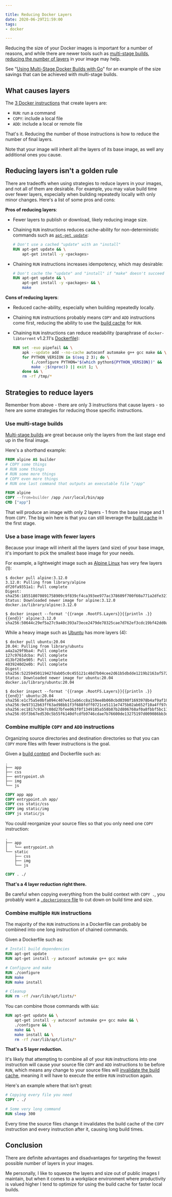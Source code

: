 ```yaml
---

title: Reducing Docker Layers
date: 2020-06-29T21:59:00
tags:
- docker

---
```


Reducing the size of your Docker images is important for a number of reasons, and while there are newer tools such as [multi-stage builds](https://docs.docker.com/develop/develop-images/multistage-build/), [reducing the number of layers](https://docs.docker.com/develop/develop-images/dockerfile_best-practices/#minimize-the-number-of-layers) in your image may help.

See "[Using Multi-Stage Docker Builds with Go](/blog/using-multi-stage-docker-builds-with-go)" for an example of the size savings that can be achieved with multi-stage builds.

## What causes layers

The [3 Docker instructions](https://docs.docker.com/develop/develop-images/dockerfile_best-practices/#minimize-the-number-of-layers) that create layers are:

- `RUN`: run a command
- `COPY`: include a local file
- `ADD`: include a local or remote file

That's it. Reducing the number of those instructions is how to reduce the number of final layers.

Note that your image will inherit all the layers of its base image, as well any additional ones you cause.

## Reducing layers isn't a golden rule

There are tradeoffs when using strategies to reduce layers in your images, and not all of them are desirable. For example, you may value build time over fewer layers, especially when building repeatedly locally with only minor changes. Here's a list of some pros and cons:

**Pros of reducing layers**:

- Fewer layers to publish or download, likely reducing image size.
- Chaining `RUN` instructions reduces cache-ability for non-deterministic commands such as [`apt-get update`](https://docs.docker.com/develop/develop-images/dockerfile_best-practices/#apt-get):

    ```dockerfile
    # Don't use a cached "update" with an "install"
    RUN apt-get update && \
        apt-get install -y <packages>
    ```

- Chaining `RUN` instructions increases idempotency, which may desirable:

    ```dockerfile
    # Don't cache the "update" and "install" if "make" doesn't succeed
    RUN apt-get update && \
        apt-get install -y <packages> && \
        make
    ```

**Cons of reducing layers**:

- Reduced cache-ability, especially when building repeatedly locally.
- Chaining `RUN` instructions probably means `COPY` and `ADD` instructions come first, reducing the ability to use the [build cache](https://docs.docker.com/develop/develop-images/dockerfile_best-practices/#leverage-build-cache) for `RUN`.
- Chaining `RUN` instructions can reduce readability (paraphrase of `docker-libtorrent` v1.2.11's [Dockerfile](https://github.com/emmercm/docker-libtorrent/blob/d367f9eae4239710f62493d6ed3a5e876470f94c/1.2/Dockerfile)):

    ```dockerfile
    RUN set -euo pipefail && \
        apk --update add --no-cache autoconf automake g++ gcc make && \
        for PYTHON_VERSION in $(seq 2 3); do \
            (./configure PYTHON="$(which python${PYTHON_VERSION})" &&
            make -j$(nproc)) || exit 1; \
        done && \
        rm -rf /tmp/*
    ```

## Strategies to reduce layers

Remember from above - there are only 3 instructions that cause layers - so here are some strategies for reducing those specific instructions.

### Use multi-stage builds

[Multi-stage builds](https://docs.docker.com/develop/develop-images/dockerfile_best-practices/#use-multi-stage-builds) are great because only the layers from the last stage end up in the final image.

Here's a shorthand example:

```dockerfile
FROM alpine AS builder
# COPY some things
# RUN some things
# RUN some more things
# COPY even more things
# RUN one last command that outputs an executable file "/app"

FROM alpine
COPY --from=builder /app /usr/local/bin/app
CMD ["app"]
```

That will produce an image with only 2 layers - 1 from the base image and 1 from `COPY`. The big win here is that you can still leverage the [build cache](https://docs.docker.com/develop/develop-images/dockerfile_best-practices/#leverage-build-cache) in the first stage.

### Use a base image with fewer layers

Because your image will inherit all the layers (and size) of your base image, it's important to pick the smallest base image for your needs.

For example, a lightweight image such as [Alpine Linux](https://hub.docker.com/_/alpine) has very few layers (1):

```shell
$ docker pull alpine:3.12.0
3.12.0: Pulling from library/alpine
df20fa9351a1: Pull complete
Digest: sha256:185518070891758909c9f839cf4ca393ee977ac378609f700f60a771a2dfe321
Status: Downloaded newer image for alpine:3.12.0
docker.io/library/alpine:3.12.0

$ docker inspect --format '{{range .RootFS.Layers}}{{println .}}{{end}}' alpine:3.12.0
sha256:50644c29ef5a27c9a40c393a73ece2479de78325cae7d762ef3cdc19bf42dd0a
```

While a heavy image such as [Ubuntu](https://hub.docker.com/_/ubuntu) has more layers (4):

```shell
$ docker pull ubuntu:20.04
20.04: Pulling from library/ubuntu
a4a2a29f9ba4: Pull complete
127c9761dcba: Pull complete
d13bf203e905: Pull complete
4039240d2e0b: Pull complete
Digest: sha256:52259450119427dab05c0c455121c48d7b04cee2d61b5dbdde1219b2163af572
Status: Downloaded newer image for ubuntu:20.04
docker.io/library/ubuntu:20.04

$ docker inspect --format '{{range .RootFS.Layers}}{{println .}}{{end}}' ubuntu:20.04
sha256:e1c75a5e0bfa094c407e411eb6cc8a159ee8b060cbd0398f1693978b4af9af10
sha256:9e97312b63ff63ad98bb1f3f688fdff0721ce5111e7475b02ab652f10a4ff97d
sha256:ec1817c93e7c08d27bfee063f0f1349185a558b87b2d806768af0a8fbbf5bc11
sha256:05f3b67ed530c5b55f6140dfcdfb9746cdae7b76600de13275197d009086bb3d
```

### Combine multiple `COPY` and `ADD` instructions

Organizing source directories and destination directories so that you can `COPY` more files with fewer instructions is the goal.

Given a [build context](https://docs.docker.com/develop/develop-images/dockerfile_best-practices/#understand-build-context) and Dockerfile such as:

```text
.
├── app
├── css
├── entrypoint.sh
├── img
└── js
```

```dockerfile
COPY app app
COPY entrypoint.sh app/
COPY css static/css
COPY img static/img
COPY js static/js
```

You could reorganize your source files so that you only need one `COPY` instruction:

```text
.
├── app
│   └── entrypoint.sh
└── static
    ├── css
    ├── img
    └── js
```

```dockerfile
COPY . ./
```

**That's a 4 layer reduction right there.**

Be careful when copying everything from the build context with `COPY .`, you probably want a [`.dockerignore` file](https://docs.docker.com/develop/develop-images/dockerfile_best-practices/#exclude-with-dockerignore) to cut down on build time and size.

### Combine multiple `RUN` instructions

The majority of the `RUN` instructions in a Dockerfile can probably be combined into one long instruction of chained commands.

Given a Dockerfile such as:

```dockerfile
# Install build dependencies
RUN apt-get update
RUN apt-get install -y autoconf automake g++ gcc make

# Configure and make
RUN ./configure
RUN make
RUN make install

# Cleanup
RUN rm -rf /var/lib/apt/lists/*
```

You can combine those commands with `&&`s:

```dockerfile
RUN apt-get update && \
    apt-get install -y autoconf automake g++ gcc make && \
    ./configure && \
    make && \
    make install && \
    rm -rf /var/lib/apt/lists/*
```

**That's a 5 layer reduction.**

It's likely that attempting to combine all of your `RUN` instructions into one instruction will cause your source file `COPY` and `ADD` instructions to be before `RUN`, which means any change to your source files will [invalidate the build cache](https://docs.docker.com/develop/develop-images/dockerfile_best-practices/#leverage-build-cache), meaning it will have to execute the entire `RUN` instruction again.

Here's an example where that isn't great:

```dockerfile
# Copying every file you need
COPY . ./

# Some very long command
RUN sleep 300
```

Every time the source files change it invalidates the build cache of the `COPY` instruction and every instruction after it, causing long build times.

## Conclusion

There are definite advantages and disadvantages for targeting the fewest possible number of layers in your images.

Me personally, I like to squeeze the layers and size out of public images I maintain, but when it comes to a workplace environment where productivity is valued higher I tend to optimize for using the build cache for faster local builds.
